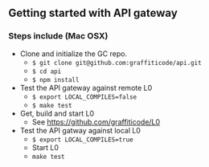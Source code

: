 ## Getting started with API gateway

### Steps include (Mac OSX)

* Clone and initialize the GC repo.
  * `$ git clone git@github.com:graffiticode/api.git`
  * `$ cd api`
  * `$ npm install`
* Test the API gateway against remote L0
  * `$ export LOCAL_COMPILES=false`
  * `$ make test`
* Get, build and start L0
  * See https://github.com/graffiticode/L0
* Test the API gatway against local L0
  * `$ export LOCAL_COMPILES=true`
  * Start L0
  * `make test`
